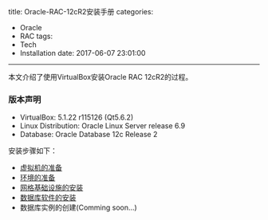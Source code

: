 title: Oracle-RAC-12cR2安装手册
categories:
  - Oracle
  - RAC
tags:
  - Tech
  - Installation
date: 2017-06-07 23:01:00
---
本文介绍了使用VirtualBox安装Oracle RAC 12cR2的过程。
### 版本声明
- VirtualBox: 5.1.22 r115126 (Qt5.6.2)
- Linux Distribution: Oracle Linux Server release 6.9
- Database: Oracle Database 12c Release 2

安装步骤如下：
- [虚拟机的准备](../../23/Oracle-RAC-12cR2安装手册-1-虚拟机的准备/)
- [环境的准备](../../29/Oracle-RAC-12cR2安装手册-2-环境的准备/)
- [网格基础设施的安装](../../../07/05/Oracle-RAC-12cR2安装手册-3-网格基础设施的安装/)
- [数据库软件的安装](../../../07/07/Oracle-RAC-12cR2安装手册-4-数据库软件的安装/)
- 数据库实例的创建(Comming soon...)
